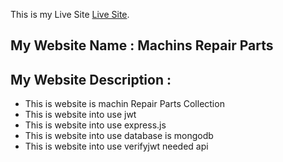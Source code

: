 This is my Live Site [Live Site](https://sleepy-falls-06565.herokuapp.com/).

## My Website Name : Machins Repair Parts
## My Website Description :
* This is website is machin Repair Parts Collection
* This is website into use jwt
* This is website into use express.js
* This is website into use database is mongodb
* This is website into use verifyjwt needed api
